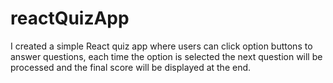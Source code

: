 # reactQuizApp
I created a simple React quiz app where users can click option buttons to answer questions, each time the option is selected the next question will be processed and the final score will be displayed at the end.
